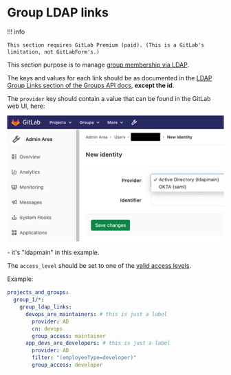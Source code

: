 # Group LDAP links

!!! info

    This section requires GitLab Premium (paid). (This is a GitLab's limitation, not GitLabForm's.)

This section purpose is to manage [group membership via LDAP](https://docs.gitlab.com/ee/user/group/index.html#manage-group-memberships-via-ldap).

The keys and values for each link should be as documented in the [LDAP Group Links section of the Groups API docs](https://docs.gitlab.com/ee/api/groups.html#add-ldap-group-link-with-cn-or-filter), **except the id**.

The `provider` key should contain a value that can be found in the GitLab web UI, here:

![group-ldap-links-provider.png](../images/group-ldap-links-provider.png)

\- it's "ldapmain" in this example.

The `access_level` should be set to one of the [valid access levels](https://docs.gitlab.com/ee/api/members.html#valid-access-levels).

Example:

```yaml
projects_and_groups:
  group_1/*:
    group_ldap_links: 
      devops_are_maintainers: # this is just a label
        provider: AD
        cn: devops
        group_access: maintainer
      app_devs_are_developers: # this is just a label
        provider: AD
        filter: "(employeeType=developer)"
        group_access: developer
```
